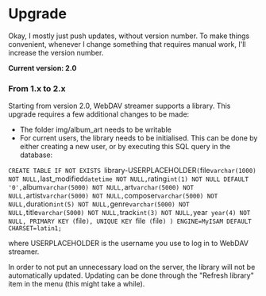 # Upgrade #
Okay, I mostly just push updates, without version number. To make things convenient, 
whenever I change something that requires manual work, I'll increase the version number.

**Current version: 2.0**

### From 1.x to 2.x ###
Starting from version 2.0, WebDAV streamer supports a library. 
This upgrade requires a few additional changes to be made:
* The folder img/album_art needs to be writable
* For current users, the library needs to be initialised. 
This can be done by either creating a new user, or by executing this SQL query in the database:

`CREATE TABLE IF NOT EXISTS `library-USERPLACEHOLDER` (
   `file` varchar(1000) NOT NULL,
   `last_modified` datetime NOT NULL,
   `rating` int(1) NOT NULL DEFAULT '0',
   `album` varchar(5000) NOT NULL,
   `art` varchar(5000) NOT NULL,
   `artist` varchar(5000) NOT NULL,
   `composer` varchar(5000) NOT NULL,
   `duration` int(5) NOT NULL,
   `genre` varchar(5000) NOT NULL,
   `title` varchar(5000) NOT NULL,
   `track` int(3) NOT NULL,
   `year` year(4) NOT NULL,
   PRIMARY KEY (`file`),
   UNIQUE KEY `file` (`file`)
 ) ENGINE=MyISAM DEFAULT CHARSET=latin1;`
 
 where USERPLACEHOLDER is the username you use to log in to WebDAV streamer.
 
 In order to not put an unnecessary load on the server, the library will not be automatically updated. 
 Updating can be done through the "Refresh library" item in the menu (this might take a while).